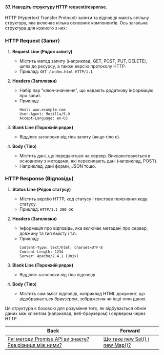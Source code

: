 #### 37. Наведіть структуру HTTP request/response.

HTTP (Hypertext Transfer Protocol) запити та відповіді мають спільну структуру, яка включає кілька основних компонентів. Ось загальна структура для кожного з них:

### HTTP Request (Запит)

1. **Request Line (Рядок запиту)**
   - Містить метод запиту (наприклад, GET, POST, PUT, DELETE), шлях до ресурсу, а також версію протоколу HTTP.
   - Приклад: `GET /index.html HTTP/1.1`

2. **Headers (Заголовки)**
   - Набір пар "ключ-значення", що надають додаткову інформацію про запит.
   - Приклад:
     ```
     Host: www.example.com
     User-Agent: Mozilla/5.0
     Accept-Language: en-US
     ```

3. **Blank Line (Порожній рядок)**
   - Відділяє заголовки від тіла запиту (якщо тіло є).

4. **Body (Тіло)**
   - Містить дані, що передаються на сервер. Використовується в основному з методами, які пересилають дані (наприклад, POST).
   - Наприклад, дані форми, JSON тощо.

### HTTP Response (Відповідь)

1. **Status Line (Рядок статусу)**
   - Містить версію HTTP, код статусу і текстове пояснення коду статусу.
   - Приклад: `HTTP/1.1 200 OK`

2. **Headers (Заголовки)**
   - Інформація про відповідь, яка включає метадані про сервер, довжину та тип вмісту і т.п.
   - Приклад:
     ```
     Content-Type: text/html; charset=UTF-8
     Content-Length: 1234
     Server: Apache/2.4.1 (Unix)
     ```

3. **Blank Line (Порожній рядок)**
   - Відділяє заголовки від тіла відповіді.

4. **Body (Тіло)**
   - Містить сам вміст відповіді, наприклад HTML документ, що відображається браузером, зображення чи інші типи даних.

Ця структура є базовою для розуміння того, як відбувається обмін даних між клієнтом (наприклад, веб-браузером) і сервером через HTTP.

| Back | Forward |
|---|---|
| [Які методи Promise API ви знаєте? Яка різниця між ними?](/ua/junior/javascript/what-are-the-methods-of-the-promise-api-that-you-know-and-what-is-the-difference-between-them.md)  | [Що таке new Set() і new Map()?](/ua/junior/javascript/what-are-new-set-and-new-map.md) |
